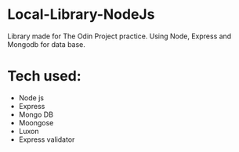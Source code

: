 # Local-Library-NodeJs
Library made for The Odin Project practice. Using Node, Express and Mongodb for data base.

# Tech used:
- Node js
- Express
- Mongo DB
- Moongose
- Luxon
- Express validator